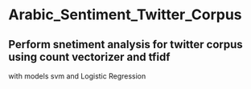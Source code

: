 # Arabic_Sentiment_Twitter_Corpus

## Perform snetiment analysis for twitter corpus using count vectorizer and tfidf 
with models svm and Logistic Regression
